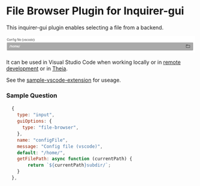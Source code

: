 # File Browser Plugin for Inquirer-gui

This inquirer-gui plugin enables selecting a file from a backend.

![Inquirer-gui File-Browser](./file-browser.png)

It can be used in Visual Studio Code when working locally or in [remote development](https://code.visualstudio.com/docs/remote/remote-overview) or in [Theia](https://github.com/eclipse-theia/theia).

See the [sample-vscode-extension](https://github.com/SAP/inquirer-gui/tree/master/sample-vscode-extension) for useage.

### Sample Question

```js
  {
    type: "input",
    guiOptions: {
      type: "file-browser",
    },
    name: "configFile",
    message: "Config file (vscode)",
    default: "/home/",
    getFilePath: async function (currentPath) {
        return `${currentPath}subdir/`;
    }
  },
```
